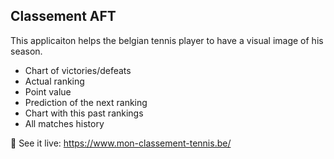 ## Classement AFT

This applicaiton helps the belgian tennis player to have a visual image of his season.

- Chart of victories/defeats
- Actual ranking
- Point value
- Prediction of the next ranking
- Chart with this past rankings
- All matches history


🎾 See it live: https://www.mon-classement-tennis.be/
